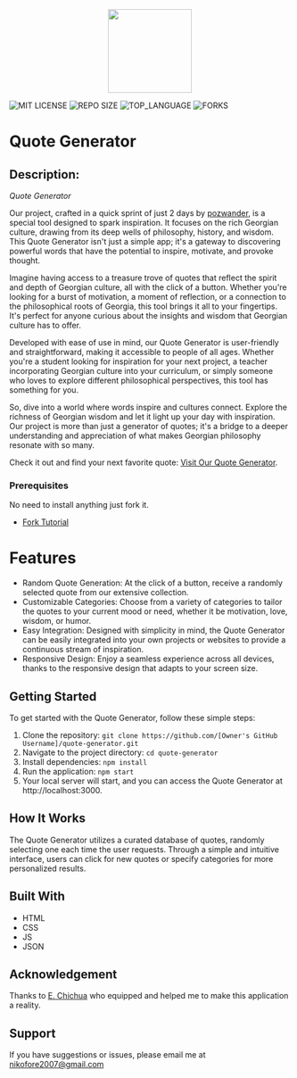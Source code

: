 <div align="center">
  <img height="150" padding-bottom="50" src="https://media.gq-magazine.co.uk/photos/62e3a869462bbdd05e0f7ea3/1:1/w_1280,h_1280,c_limit/Batfleck_0000_MCDJULE_EC046.jpg"s/>
</div>

![MIT LICENSE](https://img.shields.io/github/license/scottbromander/the_marketplace.svg?style=flat-square)
![REPO SIZE](https://img.shields.io/github/repo-size/scottbromander/the_marketplace.svg?style=flat-square)
![TOP_LANGUAGE](https://img.shields.io/github/languages/top/scottbromander/the_marketplace.svg?style=flat-square)
![FORKS](https://img.shields.io/github/forks/scottbromander/the_marketplace.svg?style=social)

# Quote Generator

## Description:

_Quote Generator_

Our project, crafted in a quick sprint of just 2 days by [pozwander](https://github.com/pozwander), is a special tool designed to spark inspiration. It focuses on the rich Georgian culture, drawing from its deep wells of philosophy, history, and wisdom. This Quote Generator isn't just a simple app; it's a gateway to discovering powerful words that have the potential to inspire, motivate, and provoke thought.

Imagine having access to a treasure trove of quotes that reflect the spirit and depth of Georgian culture, all with the click of a button. Whether you're looking for a burst of motivation, a moment of reflection, or a connection to the philosophical roots of Georgia, this tool brings it all to your fingertips. It's perfect for anyone curious about the insights and wisdom that Georgian culture has to offer.

Developed with ease of use in mind, our Quote Generator is user-friendly and straightforward, making it accessible to people of all ages. Whether you're a student looking for inspiration for your next project, a teacher incorporating Georgian culture into your curriculum, or simply someone who loves to explore different philosophical perspectives, this tool has something for you.

So, dive into a world where words inspire and cultures connect. Explore the richness of Georgian wisdom and let it light up your day with inspiration. Our project is more than just a generator of quotes; it's a bridge to a deeper understanding and appreciation of what makes Georgian philosophy resonate with so many.

Check it out and find your next favorite quote: [Visit Our Quote Generator](https://pozwander.github.io/Quote-Generator/).

### Prerequisites

No need to install anything just fork it.

- [Fork Tutorial](https://docs.github.com/en/pull-requests/collaborating-with-pull-requests/working-with-forks/fork-a-repo)

# Features

- Random Quote Generation: At the click of a button, receive a randomly selected quote from our extensive collection.
- Customizable Categories: Choose from a variety of categories to tailor the quotes to your current mood or need, whether it be motivation, love, wisdom, or humor.
- Easy Integration: Designed with simplicity in mind, the Quote Generator can be easily integrated into your own projects or websites to provide a continuous stream of inspiration.
- Responsive Design: Enjoy a seamless experience across all devices, thanks to the responsive design that adapts to your screen size.

## Getting Started

To get started with the Quote Generator, follow these simple steps:

1. Clone the repository: `git clone https://github.com/[Owner's GitHub Username]/quote-generator.git`
2. Navigate to the project directory: `cd quote-generator`
3. Install dependencies: `npm install`
4. Run the application: `npm start`
5. Your local server will start, and you can access the Quote Generator at http://localhost:3000.

## How It Works

The Quote Generator utilizes a curated database of quotes, randomly selecting one each time the user requests. Through a simple and intuitive interface, users can click for new quotes or specify categories for more personalized results.

## Built With

- HTML
- CSS
- JS
- JSON

## Acknowledgement

Thanks to [E. Chichua](https://ge.linkedin.com/in/etuna-chichua-534573131) who equipped and helped me to make this application a reality.

## Support

If you have suggestions or issues, please email me at [nikofore2007@gmail.com](www.google.com)